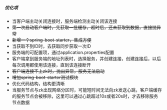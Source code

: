 ##### 优化项

- 当客户端主动关闭连接时，服务端检测主动关闭该连接
- ~~第一次启动客户端时，先获取一批缓存，超时后，还未获取到数据，直接抛异常~~
- ~~新增一个spring-boot-starter，集成方便~~
- 当获取不到ID时，去获取同步获取一次ID
- 服务端的可配置项，通过application.properties配置
- 客户端拿到服务端的地址列表时，选择服务，并创建连接，创建连接后，以后每次调用都使用该连接，直到该连接断开
- ~~客户端连接不上zk时，抛出异常，服务无法启动~~
- ~~增加spring-boot-starter测试模块~~
- 优化代码结构，结构更清晰
- 当服务节点与zk出现网络分区时，可能短时间无法向zk发送心跳，客户端缓存的服务节点会被移除，这里可以通过心跳超过10s或者20s时，才去移除服务节点数据